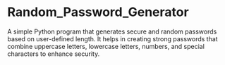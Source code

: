 # Random_Password_Generator
A simple Python program that generates secure and random passwords based on user-defined length. It helps in creating strong passwords that combine uppercase letters, lowercase letters, numbers, and special characters to enhance security.
